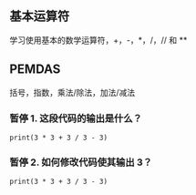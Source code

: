## 基本运算符

学习使用基本的数学运算符，+，-，*，/，// 和 **

## PEMDAS
括号，指数，乘法/除法，加法/减法

### 暂停 1. 这段代码的输出是什么？
`print(3 * 3 + 3 / 3 - 3)`

### 暂停 2. 如何修改代码使其输出 3？
`print(3 * 3 + 3 / 3 - 3)`